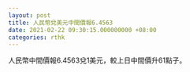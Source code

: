 ```yaml
---
layout: post
title: 人民幣兌美元中間價報6.4563
date: 2021-02-22 09:30:15.000000000 +08:00
categories: rthk
---
```


人民幣中間價報6.4563兌1美元，較上日中間價升61點子。
